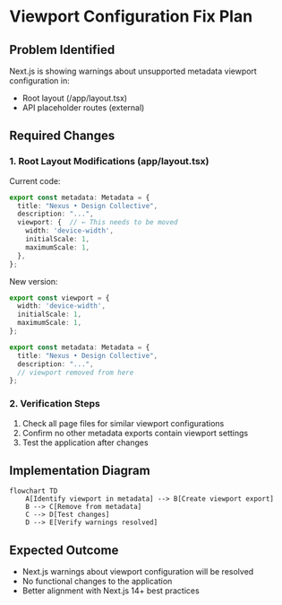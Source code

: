 # Viewport Configuration Fix Plan

## Problem Identified
Next.js is showing warnings about unsupported metadata viewport configuration in:
- Root layout (/app/layout.tsx)
- API placeholder routes (external)

## Required Changes

### 1. Root Layout Modifications (app/layout.tsx)
Current code:
```typescript
export const metadata: Metadata = {
  title: "Nexus • Design Collective",
  description: "...",
  viewport: {  // ← This needs to be moved
    width: 'device-width',
    initialScale: 1,
    maximumScale: 1,
  },
};
```

New version:
```typescript
export const viewport = {
  width: 'device-width',
  initialScale: 1,
  maximumScale: 1,
};

export const metadata: Metadata = {
  title: "Nexus • Design Collective",
  description: "...",
  // viewport removed from here
};
```

### 2. Verification Steps
1. Check all page files for similar viewport configurations
2. Confirm no other metadata exports contain viewport settings
3. Test the application after changes

## Implementation Diagram
```mermaid
flowchart TD
    A[Identify viewport in metadata] --> B[Create viewport export]
    B --> C[Remove from metadata]
    C --> D[Test changes]
    D --> E[Verify warnings resolved]
```

## Expected Outcome
- Next.js warnings about viewport configuration will be resolved
- No functional changes to the application
- Better alignment with Next.js 14+ best practices